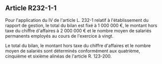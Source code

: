 Article R232-1-1
----
Pour l'application du IV de l'article L. 232-1 relatif à l'établissement du
rapport de gestion, le total du bilan est fixé à 1 000 000 €, le montant hors
taxe du chiffre d'affaires à 2 000 000 € et le nombre moyen de salariés
permanents employés au cours de l'exercice à vingt.

Le total du bilan, le montant hors taxe du chiffre d'affaires et le nombre moyen
de salariés sont déterminés conformément aux quatrième, cinquième et sixième
alinéas de l'article R. 123-200.
